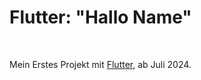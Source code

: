 # Flutter: "Hallo Name" #

<br>

Mein Erstes Projekt mit [Flutter](https://flutter.dev/), ab Juli 2024.

<br>